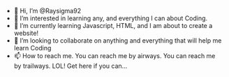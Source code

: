 - 👋 Hi, I’m @Raysigma92
- 👀 I’m interested in learning any, and everything I can about Coding.
- 🌱 I’m currently learning Javascript, HTML, and I am about to create a website!
- 💞️ I’m looking to collaborate on anything and everything that will help me learn Coding
- 📫 How to reach me. You can reach me by airways. You can reach me by trailways. LOL! Get here if you can...

<!---
Raysigma92/Raysigma92 is a ✨ special ✨ repository because its `README.md` (this file) appears on your GitHub profile.
You can click the Preview link to take a look at your changes.
--->
